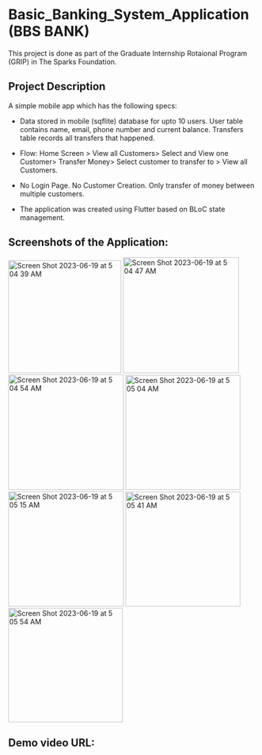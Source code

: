 # Basic_Banking_System_Application (BBS BANK)

This project is done as part of the Graduate Internship Rotaional Program (GRIP) in The Sparks Foundation.

## Project Description
A simple mobile app which has the following specs:  
* Data stored in mobile (sqflite) database for upto 10 users. User table contains 
  name, email, phone number and current balance. Transfers table records
  all transfers that happened.  

* Flow: Home Screen > View all Customers> Select and View
  one Customer> Transfer Money> Select customer to transfer
  to > View all Customers.  

* No Login Page. No Customer Creation. Only transfer of
  money between multiple customers.  
  
* The application was created using Flutter based on BLoC state management.  
  
 
## Screenshots of the Application:
<img width="228" alt="Screen Shot 2023-06-19 at 5 04 39 AM" src="https://github.com/rawansameh/Basic_Banking_System_Application/assets/63364836/593544e9-e473-4825-985d-1c351673a3f1">

<img width="234" alt="Screen Shot 2023-06-19 at 5 04 47 AM" src="https://github.com/rawansameh/Basic_Banking_System_Application/assets/63364836/97ebc438-6c81-47f1-8f01-8fdcfcd43e26">

<img width="233" alt="Screen Shot 2023-06-19 at 5 04 54 AM" src="https://github.com/rawansameh/Basic_Banking_System_Application/assets/63364836/8580ded0-4750-42a8-8dfe-03bf991025ac">

<img width="232" alt="Screen Shot 2023-06-19 at 5 05 04 AM" src="https://github.com/rawansameh/Basic_Banking_System_Application/assets/63364836/8287738c-dd5d-458e-96eb-8a0886bc2201">

<img width="233" alt="Screen Shot 2023-06-19 at 5 05 15 AM" src="https://github.com/rawansameh/Basic_Banking_System_Application/assets/63364836/1cafac48-1a87-4a33-9510-3bdea4333135">

<img width="232" alt="Screen Shot 2023-06-19 at 5 05 41 AM" src="https://github.com/rawansameh/Basic_Banking_System_Application/assets/63364836/e9a1bd7a-5187-4193-8c6b-e8a84c398119">

<img width="231" alt="Screen Shot 2023-06-19 at 5 05 54 AM" src="https://github.com/rawansameh/Basic_Banking_System_Application/assets/63364836/431de990-b411-4cae-82d0-eef7228bf6e3">


 ## Demo video URL: 
 
